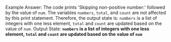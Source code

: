 Example Answer:
The code prints 'Skipping non-positive number:' followed by the value of `num`. The variables `numbers`, `total`, and `count` are not affected by this print statement. Therefore, the output state is: `numbers` is a list of integers with one less element, `total` and `count` are updated based on the value of `num`.
Output State: **`numbers` is a list of integers with one less element, `total` and `count` are updated based on the value of `num`**